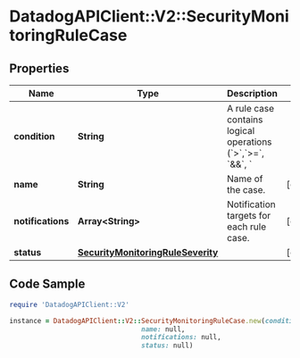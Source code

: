 # DatadogAPIClient::V2::SecurityMonitoringRuleCase

## Properties

Name | Type | Description | Notes
------------ | ------------- | ------------- | -------------
**condition** | **String** | A rule case contains logical operations (&#x60;&gt;&#x60;,&#x60;&gt;&#x3D;&#x60;, &#x60;&amp;&amp;&#x60;, &#x60;||&#x60;) to determine if a signal should be generated based on the event counts in the previously defined queries. | [optional] 
**name** | **String** | Name of the case. | [optional] 
**notifications** | **Array&lt;String&gt;** | Notification targets for each rule case. | [optional] 
**status** | [**SecurityMonitoringRuleSeverity**](SecurityMonitoringRuleSeverity.md) |  | [optional] 

## Code Sample

```ruby
require 'DatadogAPIClient::V2'

instance = DatadogAPIClient::V2::SecurityMonitoringRuleCase.new(condition: null,
                                 name: null,
                                 notifications: null,
                                 status: null)
```


